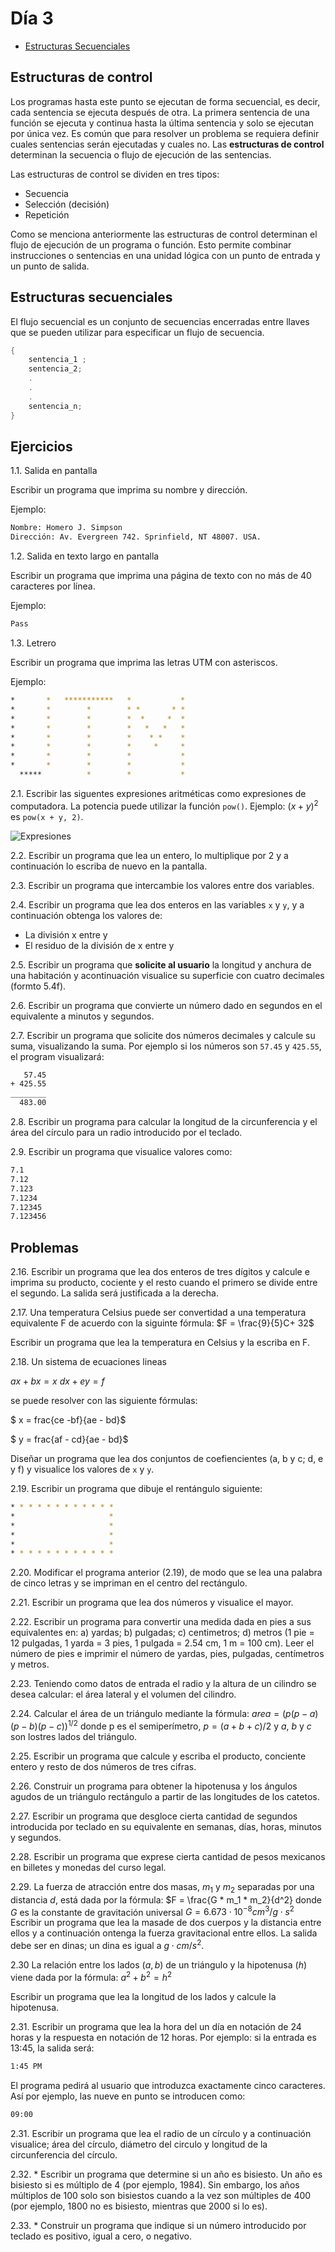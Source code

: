 # Día 3

* [Estructuras Secuenciales](https://github.com/christiane-millan/30-days-of-C/tree/main/03_day__sequential#estructuras-secuenciales)

## Estructuras de control

Los programas hasta este punto se ejecutan de forma secuencial, es decir, cada sentencia se ejecuta después de otra. La primera sentencia de una función se ejecuta y continua hasta la última sentencia y solo se ejecutan por única vez. Es común que para resolver un problema se requiera definir cuales sentencias serán ejecutadas y cuales no. Las **estructuras de control** determinan la secuencia o flujo de ejecución de las sentencias. 

Las estructuras de control se dividen en tres tipos:

- Secuencia
- Selección (decisión)
- Repetición

Como se menciona anteriormente las estructuras de control determinan el flujo de ejecución de un programa o función. Esto permite combinar instrucciones o sentencias en una unidad lógica con un punto de entrada y un punto de salida.

## Estructuras secuenciales

El flujo secuencial es un conjunto de secuencias encerradas entre llaves que se pueden utilizar para especificar un flujo de secuencia.

```c
{
	sentencia_1 ;
	sentencia_2;
	.
	.
	.
	sentencia_n;
}
```

## Ejercicios

1.1. Salida en pantalla

Escribir un programa que imprima su nombre y dirección.

Ejemplo:

```Bash
Nombre: Homero J. Simpson
Dirección: Av. Evergreen 742. Sprinfield, NT 48007. USA.
```

1.2. Salida en texto largo en pantalla

Escribir un programa que imprima una página de texto con no más de 40 caracteres por línea.

Ejemplo:

```Bash
Pass
```

1.3. Letrero

Escribir un programa que imprima las letras UTM con asteriscos.

Ejemplo:

```Bash
*       *   ***********   *           *
*       *        *        * *       * * 
*       *        *        *  *     *  *
*       *        *        *   *   *   *
*       *        *        *    * *    *
*       *        *        *     *     *
*       *        *        *           *  
*       *        *        *           *
  *****          *        *           *
```



2.1. Escribir las siguentes expresiones aritméticas como expresiones de computadora. La potencia puede utilizar la función `pow()`. Ejemplo: $(x + y)^2$ es `pow(x + y, 2)`.

![Expresiones](./expressions.png)

2.2. Escribir un programa que lea un entero, lo multiplique por 2 y a continuación lo escriba de nuevo en la pantalla.

2.3. Escribir un programa que intercambie los valores entre dos variables.

2.4. Escribir un programa que lea dos enteros en las variables `x` y `y`, y a continuación obtenga los valores de:

* La división x entre y
* El residuo de la división de x entre y

2.5. Escribir un programa que **solicite al usuario** la longitud y anchura de una habitación y acontinuación visualice su superficie con cuatro decimales (formto 5.4f).

2.6. Escribir un programa que convierte un número dado en segundos en el equivalente a minutos y segundos.

2.7. Escribir un programa que solicite dos números decimales y calcule su suma, visualizando la suma. Por ejemplo si los números son `57.45` y `425.55`, el program visualizará:

```bash
   57.45
+ 425.55
________
  483.00
```

2.8. Escribir un programa para calcular la longitud de la circunferencia y el área del círculo para un radio introducido por el teclado.

2.9. Escribir un programa que visualice valores como:

```bash
7.1
7.12
7.123
7.1234
7.12345
7.123456
```

## Problemas

2.16. Escribir un programa que lea dos enteros de tres dígitos y calcule e imprima su producto, cociente y el resto cuando el primero se divide entre el segundo. La salida será justificada a la derecha.

2.17. Una temperatura Celsius puede ser convertidad a una temperatura equivalente F de acuerdo con la siguinte fórmula: $F = \frac{9}{5}C+ 32$

Escribir un programa que lea la temperatura en Celsius y la escriba en F.

2.18. Un sistema de ecuaciones lineas 

$ax + bx = x$
$dx + ey = f$

se puede resolver con las siguiente fórmulas:

$ x = frac{ce -bf}{ae - bd}$

$ y = frac{af - cd}{ae - bd}$

Diseñar un programa que lea dos conjuntos de coefiencientes (a, b y c; d, e y f) y visualice los valores de `x` y `y`.

2.19. Escribir un programa que dibuje el rentángulo siguiente:

```bash
* * * * * * * * * * * * 
*                     *
*                     *
*                     *
*                     *
* * * * * * * * * * * * 
```

2.20. Modificar el programa anterior (2.19), de modo que se lea una palabra de cinco letras y se impriman en el centro del rectángulo.

2.21. Escribir un programa que lea dos números y visualice el mayor.

2.22. Escribir un programa para convertir una medida dada en pies a sus equivalentes en: a) yardas; b) pulgadas; c) centimetros; d) metros (1 pie = 12 pulgadas, 1 yarda = 3 pies, 1 pulgada = 2.54 cm, 1 m = 100 cm). Leer el número de pies e imprimir el número de yardas, pies, pulgadas, centímetros y metros.

2.23. Teniendo como datos de entrada el radio y la altura de un cilindro se desea calcular: el área lateral y el volumen del cilindro.

2.24. Calcular el área de un triángulo mediante la fórmula: $area = (p (p - a)(p - b)(p - c))^{1/2}$ donde p es el semiperímetro, $p = (a + b + c)/2$ y $a$, $b$ y $c$ son lostres lados del triángulo.

2.25. Escribir un programa que calcule y escriba el producto, conciente entero y resto de dos números de tres cifras.

2.26. Construir un programa para obtener la hipotenusa y los ángulos agudos de un triángulo rectángulo a partir de las longitudes de los catetos.

2.27. Escribir un programa que desgloce cierta cantidad de segundos introducida por teclado en su equivalente en semanas, días, horas, minutos y segundos.

2.28. Escribir un programa que exprese cierta cantidad de pesos mexicanos en billetes y monedas del curso legal.

2.29. La fuerza de atracción entre dos masas, $m_1$ y $m_2$ separadas por una distancia $d$, está dada por la fórmula:
$F = \frac{G *  m_1  *  m_2}{d^2}
donde $G$ es la constante de gravitación universal
$G = 6.673 \cdot 10^{-8} cm^3/g \cdot s^2$
Escribir un programa que lea la masade de dos cuerpos y la distancia entre ellos y a continuación ontenga la fuerza gravitacional entre ellos. La salida debe ser en dinas; un dina es igual a $g \cdot cm / s^2$.

2.30 La relación entre los lados $(a, b)$ de un triángulo y la hipotenusa $(h)$ viene dada por la fórmula:
$a^2 + b^2 = h^2$

Escribir un programa que lea la longitud de los lados y calcule la hipotenusa.

2.31. Escribir un programa que lea la hora del un día en notación de 24 horas y la respuesta en notación de 12 horas. Por ejemplo: si la entrada es 13:45, la salida será:

```bash
1:45 PM
```

El programa pedirá al usuario que introduzca exactamente cinco caracteres. Así por ejemplo, las nueve en punto se introducen como:

```bash
09:00
```

2.31. Escribir un programa que lea el radio de un círculo y a continuación visualice; área del círculo, diámetro del circulo y longitud de la circunferencia del círculo.

2.32. * Escribir un programa que determine si un año es bisiesto. Un año es bisiesto si es múltiplo de 4 (por ejemplo, 1984). Sin embargo, los años múltiplos de 100 solo son bisiestos cuando a la vez son múltiples de 400 (por ejemplo, 1800 no es bisiesto, mientras que 2000 si lo es).

2.33. * Construir un programa que indique si un número introducido por teclado es positivo, igual a cero, o negativo.
